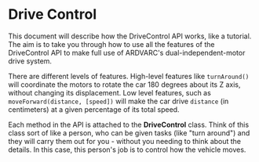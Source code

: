 # Drive Control

This document will describe how the DriveControl API works, like a tutorial.
The aim is to take you through how to use all the features of the DriveControl
API to make full use of ARDVARC's dual-independent-motor drive system.

There are different levels of features. High-level features like
`turnAround()` will coordinate the motors to rotate the car 180 degrees about
its Z axis, without changing its displacement. Low level features, such as
`moveForward(distance, [speed])` will make the car drive `distance` (in
centimeters) at a given percentage of its total speed.

Each method in the API is attached to the **DriveControl** class. Think of
this class sort of like a person, who can be given tasks (like "turn around")
and they will carry them out for you - without you needing to think about the
details. In this case, this person's job is to control how the vehicle moves.

